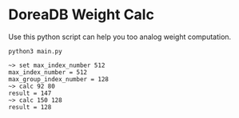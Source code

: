 # DoreaDB Weight Calc

Use this python script can help you too analog weight computation.

```
python3 main.py
```

```
~> set max_index_number 512
max_index_number = 512
max_group_index_number = 128
~> calc 92 80
result = 147
~> calc 150 128
result = 128
```